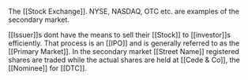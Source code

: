 The [[Stock Exchange]]. NYSE, NASDAQ, OTC etc. are examples of the secondary market.

[[Issuer]]s dont have the means to sell their [[Stock]] to [[investor]]s efficiently. That process is an [[IPO]] and is generally referred to as the [[Primary Market]].
In the secondary market [[Street Name]] registered shares are traded while the actual shares are held at [[Cede & Co]], the [[Nominee]] for [[DTC]].

